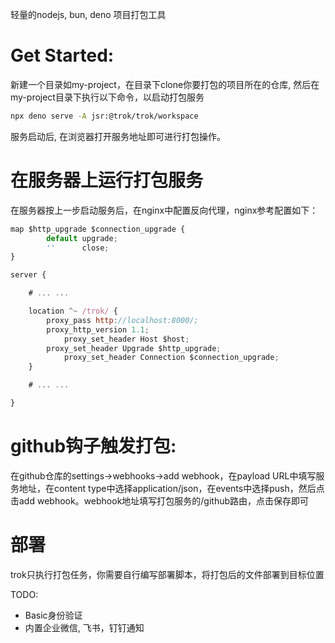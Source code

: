 轻量的nodejs, bun, deno 项目打包工具

# Get Started:
新建一个目录如my-project，在目录下clone你要打包的项目所在的仓库, 然后在my-project目录下执行以下命令，以启动打包服务
```bash
npx deno serve -A jsr:@trok/trok/workspace
```
服务启动后, 在浏览器打开服务地址即可进行打包操作。


# 在服务器上运行打包服务
在服务器按上一步启动服务后，在nginx中配置反向代理，nginx参考配置如下：

```javascript
map $http_upgrade $connection_upgrade {
    	default upgrade;
        ''      close;
}

server {

	# ... ...

	location ^~ /trok/ {
		proxy_pass http://localhost:8000/;
 		proxy_http_version 1.1;
        	proxy_set_header Host $host;
   		proxy_set_header Upgrade $http_upgrade;
        	proxy_set_header Connection $connection_upgrade;
	}

	# ... ...

}
```

# github钩子触发打包:
在github仓库的settings->webhooks->add webhook，在payload URL中填写服务地址，在content type中选择application/json，在events中选择push，然后点击add webhook。webhook地址填写打包服务的/github路由，点击保存即可

# 部署
trok只执行打包任务，你需要自行编写部署脚本，将打包后的文件部署到目标位置

TODO: 
- Basic身份验证
- 内置企业微信, 飞书，钉钉通知
